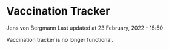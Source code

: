 Vaccination Tracker
================
Jens von Bergmann
Last updated at 23 February, 2022 - 15:50

Vaccination tracker is no longer functional.
